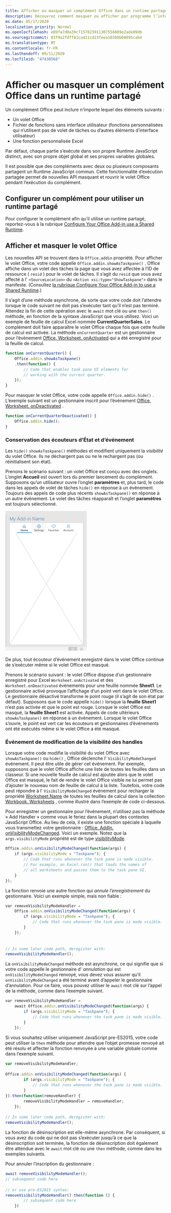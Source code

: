 ```yaml
---
title: Afficher ou masquer un complément Office dans un runtime partagé
description: Découvrez comment masquer ou afficher par programme l’interface utilisateur d’un complément pendant qu’il s’exécute en continu
ms.date: 05/17/2020
localization_priority: Normal
ms.openlocfilehash: e09fa7d0a39c7157823911307558889e2ade89db
ms.sourcegitcommit: 83f9a2fdff81ca421cd23feea103b9b60895cab4
ms.translationtype: MT
ms.contentlocale: fr-FR
ms.lasthandoff: 09/11/2020
ms.locfileid: "47430568"
---
```

# <a name="show-or-hide-an-office-add-in-in-a-shared-runtime"></a>Afficher ou masquer un complément Office dans un runtime partagé

Un complément Office peut inclure n’importe lequel des éléments suivants :

- Un volet Office
- Fichier de fonctions sans interface utilisateur (fonctions personnalisées qui n’utilisent pas de volet de tâches ou d’autres éléments d’interface utilisateur)
- Une fonction personnalisée Excel

Par défaut, chaque partie s’exécute dans son propre Runtime JavaScript distinct, avec son propre objet global et ses propres variables globales.

Il est possible que des compléments avec deux ou plusieurs composants partagent un Runtime JavaScript commun. Cette fonctionnalité d’exécution partagée permet de nouvelles API masquant et rouvrir le volet Office pendant l’exécution du complément.

## <a name="configure-an-add-in-to-use-a-shared-runtime"></a>Configurer un complément pour utiliser un runtime partagé

Pour configurer le complément afin qu’il utilise un runtime partagé, reportez-vous à la rubrique [Configure Your Office Add-in use a Shared Runtime](configure-your-add-in-to-use-a-shared-runtime.md).

## <a name="show-and-hide-the-task-pane"></a>Afficher et masquer le volet Office

Les nouvelles API se trouvent dans la `Office.addin` propriété. Pour afficher le volet Office, votre code appelle `Office.addin.showAsTaskpane()` . Office affiche dans un volet des tâches la page que vous avez affectée à l’ID de ressource ( `resid` ) pour le volet de tâches. Il s’agit du `resid` que vous avez affecté à l' `<SourceLocation>` du `<Action xsi:type="ShowTaskpane">` dans le manifeste. (Consultez [la rubrique Configure Your Office Add-in to use a Shared Runtime](configure-your-add-in-to-use-a-shared-runtime.md).)

Il s’agit d’une méthode asynchrone, de sorte que votre code doit l’attendre lorsque le code suivant ne doit pas s’exécuter tant qu’il n’est pas terminé. Attendez la fin de cette opération avec le `await` mot clé ou une `then()` méthode, en fonction de la syntaxe JavaScript que vous utilisez. Voici un exemple de feuille de calcul Excel nommée **CurrentQuarterSales**. Le complément doit faire apparaître le volet Office chaque fois que cette feuille de calcul est activée. La méthode `onCurrentQuarter` est un gestionnaire pour l’événement [Office. Worksheet. onActivated](/javascript/api/excel/excel.worksheet?view=excel-js-preview&preserve-view=true#onactivated) qui a été enregistré pour la feuille de calcul.

```javascript
function onCurrentQuarter() {
    Office.addin.showAsTaskpane()
    .then(function() {
        // Code that enables task pane UI elements for
        // working with the current quarter.
    });
}
```

Pour masquer le volet Office, votre code appelle `Office.addin.hide()` . L’exemple suivant est un gestionnaire inscrit pour l’événement [Office. Worksheet. onDeactivated](/javascript/api/excel/excel.worksheet?view=excel-js-preview&preserve-view=true#ondeactivated) .

```javascript
function onCurrentQuarterDeactivated() {
    Office.addin.hide();
}
```

### <a name="preservation-of-state-and-event-listeners"></a>Conservation des écouteurs d’État et d’événement

Les `hide()` `showAsTaskpane()` méthodes et modifient uniquement la *visibilité* du volet Office. Ils ne déchargent pas ou ne le rechargent pas (ou réinitialisent son état).

Prenons le scénario suivant : un volet Office est conçu avec des onglets. L’onglet **Accueil** est ouvert lors du premier lancement du complément. Supposons qu’un utilisateur ouvre l’onglet **paramètres** et, plus tard, le code dans les appels de volet de tâches `hide()` en réponse à un événement. Toujours des appels de code plus récents `showAsTaskpane()` en réponse à un autre événement. Le volet des tâches réapparaît et l’onglet **paramètres** est toujours sélectionné.

![Capture d’écran de volet de tâches qui comporte quatre onglets intitulé Accueil, paramètres, favoris et comptes.](../images/TaskpaneWithTabs.png)

De plus, tout écouteur d’événement enregistré dans le volet Office continue de s’exécuter même si le volet Office est masqué.

Prenons le scénario suivant : le volet Office dispose d’un gestionnaire enregistré pour Excel `Worksheet.onActivated` et des `Worksheet.onDeactivated` événements pour une feuille nommée **Sheet1**. Le gestionnaire activé provoque l’affichage d’un point vert dans le volet Office. Le gestionnaire désactivé transforme le point rouge (il s’agit de son état par défaut). Supposons que le code appelle `hide()` lorsque la **feuille Sheet1** n’est pas activée et que le point est rouge. Lorsque le volet Office est masqué, la **feuille Sheet1** est activée. Appels de code ultérieurs `showAsTaskpane()` en réponse à un événement. Lorsque le volet Office s’ouvre, le point est vert car les écouteurs et gestionnaires d’événements ont été exécutés même si le volet Office a été masqué.

### <a name="handle-visibility-changed-event"></a>Événement de modification de la visibilité des handles

Lorsque votre code modifie la visibilité du volet Office avec `showAsTaskpane()` ou `hide()` , Office déclenche l' `VisibilityModeChanged` événement. Il peut être utile de gérer cet événement. Par exemple, supposons que le volet Office affiche une liste de toutes les feuilles dans un classeur. Si une nouvelle feuille de calcul est ajoutée alors que le volet Office est masqué, le fait de rendre le volet Office visible ne lui permet pas d’ajouter le nouveau nom de feuille de calcul à la liste. Toutefois, votre code peut répondre à l' `VisibilityModeChanged` événement pour recharger la propriété [Worksheet.Name](/javascript/api/excel/excel.worksheet#name) de toutes les feuilles de calcul dans la collection [Workbook. Worksheets](/javascript/api/excel/excel.workbook#worksheets) , comme illustré dans l’exemple de code ci-dessous.

Pour enregistrer un gestionnaire pour l’événement, n’utilisez pas la méthode « Add Handler » comme vous le feriez dans la plupart des contextes JavaScript Office. Au lieu de cela, il existe une fonction spéciale à laquelle vous transmettez votre gestionnaire : [Office. AddIn. onVisibilityModeChanged](/javascript/api/office/office.addin#onvisibilitymodechanged-listener-). Voici un exemple. Notez que la `args.visibilityMode` propriété est de type [visibilityMode](/javascript/api/office/office.visibilitymode).

```javascript
Office.addin.onVisibilityModeChanged(function(args) {
    if (args.visibilityMode = "Taskpane"); {
        // Code that runs whenever the task pane is made visible.
        // For example, an Excel.run() that loads the names of
        // all worksheets and passes them to the task pane UI.
    }
});
```

La fonction renvoie une autre fonction qui *annule l’enregistrement* du gestionnaire. Voici un exemple simple, mais non fiable :

```javascript
var removeVisibilityModeHandler =
    Office.addin.onVisibilityModeChanged(function(args) {
        if (args.visibilityMode = "Taskpane"); {
            // Code that runs whenever the task pane is made visible.
        }
    });


// In some later code path, deregister with:
removeVisibilityModeHandler();
```

La `onVisibilityModeChanged` méthode est asynchrone, ce qui signifie que si votre code appelle le gestionnaire d' *annulation* qui est `onVisibilityModeChanged` renvoyé, vous devez vous assurer qu’il `onVisibilityModeChanged` a été terminé avant d’appeler le gestionnaire d’annulation. Pour ce faire, vous pouvez utiliser le `await` mot clé sur l’appel de la méthode, comme dans l’exemple suivant.

```javascript
var removeVisibilityModeHandler =
    await Office.addin.onVisibilityModeChanged(function(args) {
        if (args.visibilityMode = "Taskpane"); {
            // Code that runs whenever the task pane is made visible.
        }
    });
```

Si vous souhaitez utiliser uniquement JavaScript pre-ES2015, votre code peut utiliser la `then` méthode pour attendre que l’objet promesse renvoyé ait été résolu et affecter la fonction renvoyée à une variable globale comme dans l’exemple suivant.

```javascript
var removeVisibilityModeHandler;

Office.addin.onVisibilityModeChanged(function(args) {
        if (args.visibilityMode = "Taskpane"); {
            // Code that runs whenever the task pane is made visible.
        }
}).then(function(removeHandler) {
        removeVisibilityModeHandler = removeHandler;
    });

// In some later code path, deregister with:
removeVisibilityModeHandler();
```

La fonction de désinscription est elle-même asynchrone. Par conséquent, si vous avez du code qui ne doit pas s’exécuter jusqu’à ce que la désinscription soit terminée, la fonction de désinscription doit également être attendue avec le `await` mot clé ou une `then` méthode, comme dans les exemples suivants.

Pour annuler l’inscription du gestionnaire :

```javascript
await removeVisibilityModeHandler();
// subsequent code here

// or use pre-ES2015 syntax:
removeVisibilityModeHandler().then(function () {
        // subsequent code here
    })
```
